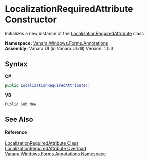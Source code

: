 # LocalizationRequiredAttribute Constructor 
 

Initializes a new instance of the <a href="f47e6e45-0e7f-444d-86c3-c4bc2eacbe8e">LocalizationRequiredAttribute</a> class

**Namespace:**&nbsp;<a href="600255aa-5477-7018-00f3-14fce5adebc9">Vanara.Windows.Forms.Annotations</a><br />**Assembly:**&nbsp;Vanara.UI (in Vanara.UI.dll) Version: 1.0.3

## Syntax

**C#**<br />
``` C#
public LocalizationRequiredAttribute()
```

**VB**<br />
``` VB
Public Sub New
```


## See Also


#### Reference
<a href="f47e6e45-0e7f-444d-86c3-c4bc2eacbe8e">LocalizationRequiredAttribute Class</a><br /><a href="70a05ad1-69e7-d6bd-934a-b34847eae300">LocalizationRequiredAttribute Overload</a><br /><a href="600255aa-5477-7018-00f3-14fce5adebc9">Vanara.Windows.Forms.Annotations Namespace</a><br />